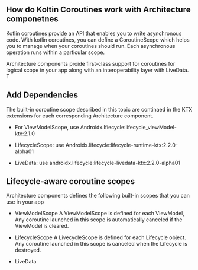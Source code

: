 ## How do Koltin Coroutines work with Architecture componetnes
Kotlin coroutines provide an API that enables you to write asynchronous code. With kotlin coroutines, you can define a CoroutineScope which helps you to manage when your coroutines should run. Each asynchronous operation runs within a particular scope. 

Architecture components proide first-class support for coroutines for logical scope in your app along with an interoperability layer with LiveData. T

## Add Dependencies

The built-in coroutine scope described in this topic are continaed in the KTX extensions for each corresponding Architecture component. 

- For ViewModelScope, use Androidx.lfiecycle:lifecycle_viewModel-ktx:2.1.0

- LifecycleScope: use Androidx.lifecycle:lifecycle-runtime-ktx:2.2.0-alpha01

- LiveData: use androidx.lifecycle:lifecycle-livedata-ktx:2.2.0-alpha01

## Lifecycle-aware coroutine scopes 
Architecture components defines the following built-in scopes that you can use in your app

- ViewModelScope
A ViewModelScope is defined for each ViewModel, Any coroutine launched in this scope is automatically canceled if the ViewModel is cleared.

- LifecycleScope
A LivecycleScope is defined for each Lifecycle object. Any coroutine launched in this scope is canceled when the Lifecycle is destroyed.
- LiveData







